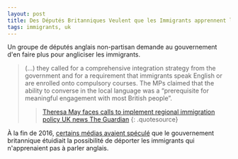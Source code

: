 ```yaml
---
layout: post
title: Des Députés Britanniques Veulent que les Immigrants apprennent l'anglais
tags: immigrants, uk
---
```


Un groupe de députés anglais non-partisan demande au gouvernement d'en faire plus pour angliciser les immigrants.

> (...) they called for a comprehensive integration strategy from the government and for a requirement that immigrants speak English or are enrolled onto compulsory courses. The MPs claimed that the ability to converse in the local language was a “prerequisite for meaningful engagement with most British people”.
>>[Theresa May faces calls to implement regional immigration policy UK news The Guardian](https://www.theguardian.com/uk-news/2017/jan/05/theresa-may-faces-calls-to-implement-regional-immigration-policy)
{: .quotesource}

À la fin de 2016, [certains médias avaient spéculé](http://www.anglemon.de/2016/12/03/the-sun-langlais-obligatoire-pour-vivre-en-grande-bretagne/) que le gouvernement britannique étuidiait la possibilité de déporter les immigrants qui n'apprenaient pas à parler anglais.